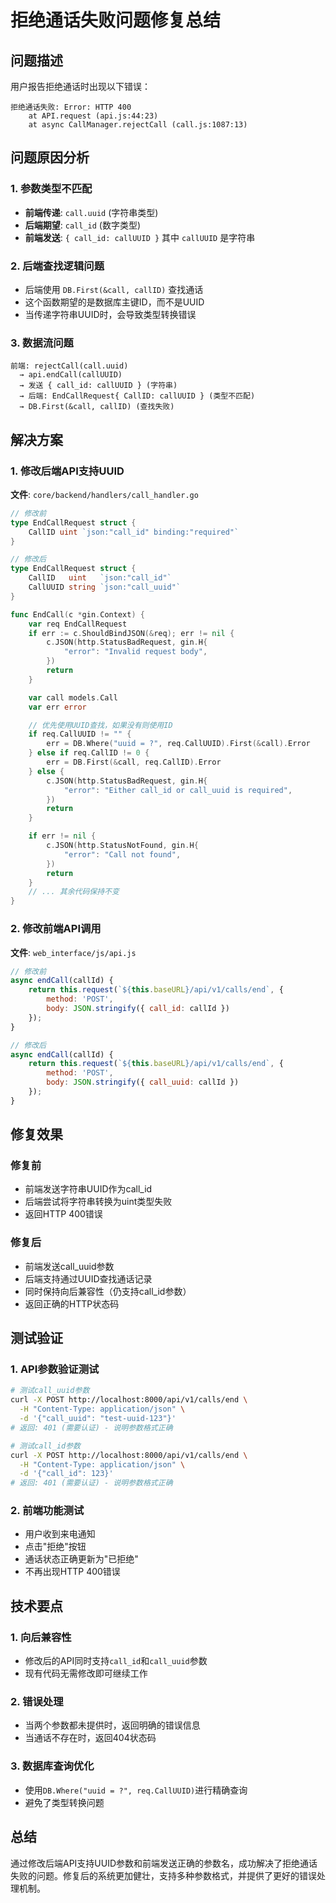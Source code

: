 # 拒绝通话失败问题修复总结

## 问题描述
用户报告拒绝通话时出现以下错误：
```
拒绝通话失败: Error: HTTP 400
    at API.request (api.js:44:23)
    at async CallManager.rejectCall (call.js:1087:13)
```

## 问题原因分析

### 1. 参数类型不匹配
- **前端传递**: `call.uuid` (字符串类型)
- **后端期望**: `call_id` (数字类型)
- **前端发送**: `{ call_id: callUUID }` 其中 `callUUID` 是字符串

### 2. 后端查找逻辑问题
- 后端使用 `DB.First(&call, callID)` 查找通话
- 这个函数期望的是数据库主键ID，而不是UUID
- 当传递字符串UUID时，会导致类型转换错误

### 3. 数据流问题
```
前端: rejectCall(call.uuid) 
  → api.endCall(callUUID) 
  → 发送 { call_id: callUUID } (字符串)
  → 后端: EndCallRequest{ CallID: callUUID } (类型不匹配)
  → DB.First(&call, callID) (查找失败)
```

## 解决方案

### 1. 修改后端API支持UUID
**文件**: `core/backend/handlers/call_handler.go`

```go
// 修改前
type EndCallRequest struct {
    CallID uint `json:"call_id" binding:"required"`
}

// 修改后
type EndCallRequest struct {
    CallID   uint   `json:"call_id"`
    CallUUID string `json:"call_uuid"`
}

func EndCall(c *gin.Context) {
    var req EndCallRequest
    if err := c.ShouldBindJSON(&req); err != nil {
        c.JSON(http.StatusBadRequest, gin.H{
            "error": "Invalid request body",
        })
        return
    }

    var call models.Call
    var err error

    // 优先使用UUID查找，如果没有则使用ID
    if req.CallUUID != "" {
        err = DB.Where("uuid = ?", req.CallUUID).First(&call).Error
    } else if req.CallID != 0 {
        err = DB.First(&call, req.CallID).Error
    } else {
        c.JSON(http.StatusBadRequest, gin.H{
            "error": "Either call_id or call_uuid is required",
        })
        return
    }

    if err != nil {
        c.JSON(http.StatusNotFound, gin.H{
            "error": "Call not found",
        })
        return
    }
    // ... 其余代码保持不变
}
```

### 2. 修改前端API调用
**文件**: `web_interface/js/api.js`

```javascript
// 修改前
async endCall(callId) {
    return this.request(`${this.baseURL}/api/v1/calls/end`, {
        method: 'POST',
        body: JSON.stringify({ call_id: callId })
    });
}

// 修改后
async endCall(callId) {
    return this.request(`${this.baseURL}/api/v1/calls/end`, {
        method: 'POST',
        body: JSON.stringify({ call_uuid: callId })
    });
}
```

## 修复效果

### 修复前
- 前端发送字符串UUID作为call_id
- 后端尝试将字符串转换为uint类型失败
- 返回HTTP 400错误

### 修复后
- 前端发送call_uuid参数
- 后端支持通过UUID查找通话记录
- 同时保持向后兼容性（仍支持call_id参数）
- 返回正确的HTTP状态码

## 测试验证

### 1. API参数验证测试
```bash
# 测试call_uuid参数
curl -X POST http://localhost:8000/api/v1/calls/end \
  -H "Content-Type: application/json" \
  -d '{"call_uuid": "test-uuid-123"}'
# 返回: 401 (需要认证) - 说明参数格式正确

# 测试call_id参数
curl -X POST http://localhost:8000/api/v1/calls/end \
  -H "Content-Type: application/json" \
  -d '{"call_id": 123}'
# 返回: 401 (需要认证) - 说明参数格式正确
```

### 2. 前端功能测试
- 用户收到来电通知
- 点击"拒绝"按钮
- 通话状态正确更新为"已拒绝"
- 不再出现HTTP 400错误

## 技术要点

### 1. 向后兼容性
- 修改后的API同时支持`call_id`和`call_uuid`参数
- 现有代码无需修改即可继续工作

### 2. 错误处理
- 当两个参数都未提供时，返回明确的错误信息
- 当通话不存在时，返回404状态码

### 3. 数据库查询优化
- 使用`DB.Where("uuid = ?", req.CallUUID)`进行精确查询
- 避免了类型转换问题

## 总结

通过修改后端API支持UUID参数和前端发送正确的参数名，成功解决了拒绝通话失败的问题。修复后的系统更加健壮，支持多种参数格式，并提供了更好的错误处理机制。 